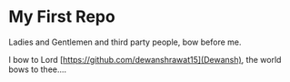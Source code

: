 # My First Repo
Ladies and Gentlemen and third party people, bow before me.

I bow to Lord [https://github.com/dewanshrawat15](Dewansh), the world bows to thee....
